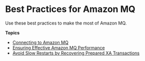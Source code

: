 # Best Practices for Amazon MQ<a name="amazon-mq-best-practices"></a>

Use these best practices to make the most of Amazon MQ\.

**Topics**
+ [Connecting to Amazon MQ](connecting-to-amazon-mq.md)
+ [Ensuring Effective Amazon MQ Performance](ensuring-effective-amazon-mq-performance.md)
+ [Avoid Slow Restarts by Recovering Prepared XA Transactions](recover-xa-transactions.md)